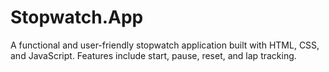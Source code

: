 # Stopwatch.App
A functional and user-friendly stopwatch application built with HTML, CSS, and JavaScript. Features include start, pause, reset, and lap tracking.
